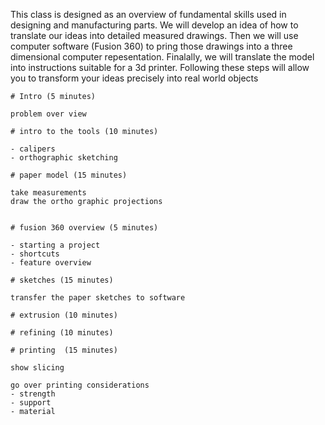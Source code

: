 This class is designed as an overview of fundamental skills used in designing and manufacturing parts. We will develop an idea of how to translate our ideas into detailed measured drawings. Then we will use computer software (Fusion 360) to pring those drawings into a three dimensional computer repesentation. Finalally, we will translate the model into instructions suitable for a 3d printer. Following these steps will allow you to transform your ideas precisely into real world objects

```
# Intro (5 minutes)  

problem over view 

# intro to the tools (10 minutes)

- calipers
- orthographic sketching

# paper model (15 minutes)

take measurements
draw the ortho graphic projections


# fusion 360 overview (5 minutes)

- starting a project 
- shortcuts 
- feature overview

# sketches (15 minutes)

transfer the paper sketches to software

# extrusion (10 minutes)

# refining (10 minutes)

# printing  (15 minutes)

show slicing

go over printing considerations
- strength
- support
- material
```
